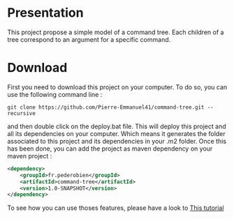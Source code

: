 # Presentation

This project propose a simple model of a command tree. Each children of a tree correspond to an argument for a specific command.

# Download

First you need to download this project on your computer. To do so, you can use the following command line :

```git
git clone https://github.com/Pierre-Emmanuel41/command-tree.git --recursive
```

and then double click on the deploy.bat file. This will deploy this project and all its dependencies on your computer. Which means it generates the folder associated to this project and its dependencies in your .m2 folder. Once this has been done, you can add the project as maven dependency on your maven project :

```xml
<dependency>
	<groupId>fr.pederobien</groupId>
	<artifactId>command-tree</artifactId>
	<version>1.0-SNAPSHOT</version>
</dependency>
```

To see how you can use thoses features, please have a look to [This tutorial](https://github.com/Pierre-Emmanuel41/command-tree/blob/master/Tutorial.md)